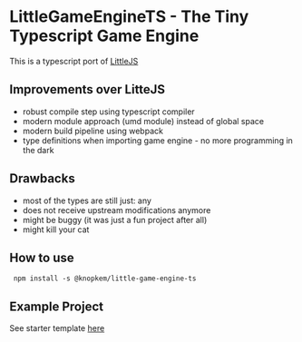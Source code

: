 # LittleGameEngineTS - The Tiny Typescript Game Engine

This is a typescript port of [LittleJS](https://github.com/KilledByAPixel/LittleJS)

## Improvements over LitteJS

* robust compile step using typescript compiler
* modern module approach (umd module) instead of global space
* modern build pipeline using webpack
* type definitions when importing game engine - no more programming in the dark

## Drawbacks

* most of the types are still just: any
* does not receive upstream modifications anymore
* might be buggy (it was just a fun project after all)
* might kill your cat

## How to use

```
 npm install -s @knopkem/little-game-engine-ts
```

## Example Project

See starter template [here](https://github.com/knopkem/LittleGameEngineTS-starter)
